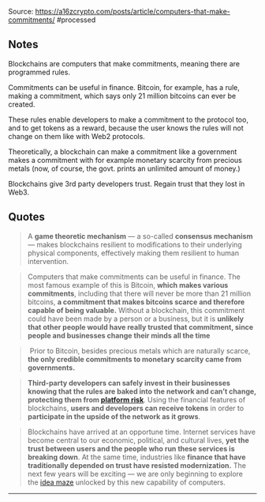 Source: https://a16zcrypto.com/posts/article/computers-that-make-commitments/
#processed
## Notes

Blockchains are computers that make commitments, meaning there are programmed rules. 

Commitments can be useful in finance. Bitcoin, for example, has a rule, making a commitment, which says only 21 million bitcoins can ever be created. 

These rules enable developers to make a commitment to the protocol too, and to get tokens as a reward, because the user knows the rules will not change on them like with Web2 protocols. 

Theoretically, a blockchain can make a commitment like a government makes a commitment with for example monetary scarcity from precious metals (now, of course, the govt. prints an unlimited amount of money.)

Blockchains give 3rd party developers trust. Regain trust that they lost in Web3. 

## Quotes

>A **game theoretic mechanism** — a so-called **consensus mechanism** — makes blockchains resilient to modifications to their underlying physical components, effectively making them resilient to human intervention.

>Computers that make commitments can be useful in finance. The most famous example of this is Bitcoin, **which makes various commitments**, including that there will never be more than 21 million bitcoins, **a commitment that makes bitcoins scarce and therefore capable of being valuable.** Without a blockchain, this commitment could have been made by a person or a business, but it is **unlikely that other people would have really trusted that commitment, since people and businesses change their minds all the time**

> Prior to Bitcoin, besides precious metals which are naturally scarce, **the only credible commitments to monetary scarcity came from governments.**

>**Third-party developers can safely invest in their businesses knowing that the rules are baked into the network and can’t change, protecting them from [platform risk](https://cdixon.org/2018/02/18/why-decentralization-matters)**. Using the financial features of blockchains, **users and developers can receive tokens** in order to **participate in the upside of the network as it grows**.

> Blockchains have arrived at an opportune time. Internet services have become central to our economic, political, and cultural lives, **yet the trust between users and the people who run these services is breaking down**. At the same time, industries like **finance that have traditionally depended on trust have resisted modernization.** The next few years will be exciting — we are only beginning to explore the [idea maze](https://cdixon.org/2013/08/04/the-idea-maze) unlocked by this new capability of computers.

----



